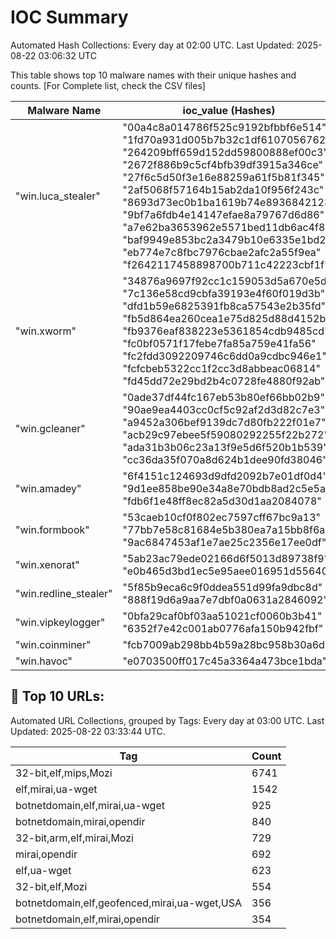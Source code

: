 # IOC Summary

Automated Hash Collections: Every day at 02:00 UTC. Last Updated: 2025-08-22 03:06:32 UTC

This table shows top 10 malware names with their unique hashes and counts. [For Complete list, check the CSV files]

| Malware Name | ioc_value (Hashes) | Count |
|--------------|--------------------|-------|
|  "win.luca_stealer" |  "00a4c8a014786f525c9192bfbbf6e514"<br> "1fd70a931d005b7b32c1df6107056762"<br> "264209bff659d152dd59800888ef00c3"<br> "2672f886b9c5cf4bfb39df3915a346ce"<br> "27f6c5d50f3e16e88259a61f5b81f345"<br> "2af5068f57164b15ab2da10f956f243c"<br> "8693d73ec0b1ba1619b74e8936842123"<br> "9bf7a6fdb4e14147efae8a79767d6d86"<br> "a7e62ba3653962e5571bed11db6ac4f8"<br> "baf9949e853bc2a3479b10e6335e1bd2"<br> "eb774e7c8fbc7976cbae2afc2a55f9ea"<br> "f2642117458898700b711c42223cbf1f" | 12 |
|  "win.xworm" |  "34876a9697f92cc1c159053d5a670e5d"<br> "7c136e58cd9cbfa39193e4f60f019d3b"<br> "dfd1b59e6825391fb8ca57543e2b35fd"<br> "fb5d864ea260cea1e75d825d88d4152b"<br> "fb9376eaf838223e5361854cdb9485cd"<br> "fc0bf0571f17febe7fa85a759e41fa56"<br> "fc2fdd3092209746c6dd0a9cdbc946e1"<br> "fcfcbeb5322cc1f2cc3d8abbeac06814"<br> "fd45dd72e29bd2b4c0728fe4880f92ab" | 9 |
|  "win.gcleaner" |  "0ade37df44fc167eb53b80ef66bb02b9"<br> "90ae9ea4403cc0cf5c92af2d3d82c7e3"<br> "a9452a306bef9139dc7d80fb222f01e7"<br> "acb29c97ebee5f59080292255f22b272"<br> "ada31b3b06c23a13f9e5d6f520b1b539"<br> "cc36da35f070a8d624b1dee90fd38046" | 6 |
|  "win.amadey" |  "6f4151c124693d9dfd2092b7e01df0d4"<br> "9d1ee858be90e34a8e70bdb8ad2c5e5a"<br> "fdb6f1e48ff8ec82a5d30d1aa2084078" | 3 |
|  "win.formbook" |  "53caeb10cf0f802ec7597cff67bc9a13"<br> "77bb7e58c81684e5b380ea7a15bb8f6a"<br> "9ac6847453af1e7ae25c2356e17ee0df" | 3 |
|  "win.xenorat" |  "5ab23ac79ede02166d6f5013d89738f9"<br> "e0b465d3bd1ec5e95aee016951d55640" | 2 |
|  "win.redline_stealer" |  "5f85b9eca6c9f0ddea551d99fa9dbc8d"<br> "888f19d6a9aa7e7dbf0a0631a2846092" | 2 |
|  "win.vipkeylogger" |  "0bfa29caf0bf03aa51021cf0060b3b41"<br> "6352f7e42c001ab0776afa150b942fbf" | 2 |
|  "win.coinminer" |  "fcb7009ab298bb4b59a28bc958b30a6d" | 1 |
|  "win.havoc" |  "e0703500ff017c45a3364a473bce1bda" | 1 |

<!-- url_summary_start -->
## 🔗 Top 10 URLs:

Automated URL Collections, grouped by Tags: Every day at 03:00 UTC. Last Updated: 2025-08-22 03:33:44 UTC.

| Tag | Count |
|-----|-------|
| 32-bit,elf,mips,Mozi | 6741 |
| elf,mirai,ua-wget | 1542 |
| botnetdomain,elf,mirai,ua-wget | 925 |
| botnetdomain,mirai,opendir | 840 |
| 32-bit,arm,elf,mirai,Mozi | 729 |
| mirai,opendir | 692 |
| elf,ua-wget | 623 |
| 32-bit,elf,Mozi | 554 |
| botnetdomain,elf,geofenced,mirai,ua-wget,USA | 356 |
| botnetdomain,elf,mirai,opendir | 354 |
<!-- url_summary_end -->
